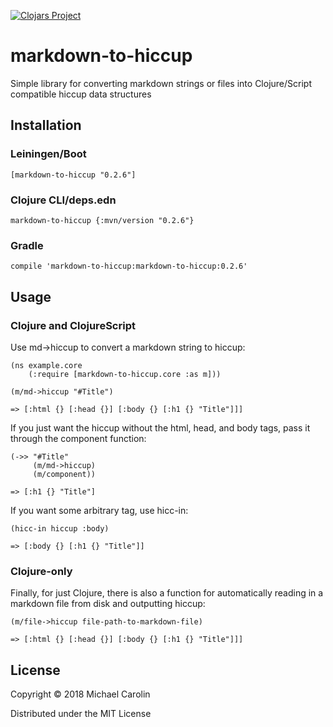 [![Clojars Project](https://img.shields.io/clojars/v/markdown-to-hiccup.svg)](https://clojars.org/markdown-to-hiccup)

# markdown-to-hiccup

Simple library for converting markdown strings or files into Clojure/Script compatible hiccup data structures

## Installation
### Leiningen/Boot
`[markdown-to-hiccup "0.2.6"]`

### Clojure CLI/deps.edn
`markdown-to-hiccup {:mvn/version "0.2.6"}`

### Gradle
`compile 'markdown-to-hiccup:markdown-to-hiccup:0.2.6'`

## Usage
### Clojure and ClojureScript
Use md->hiccup to convert a markdown string to hiccup:
```
(ns example.core
	(:require [markdown-to-hiccup.core :as m]))

(m/md->hiccup "#Title")

=> [:html {} [:head {}] [:body {} [:h1 {} "Title"]]]
```

If you just want the hiccup without the html, head, and body tags, pass it through the component function:
```
(->> "#Title"
     (m/md->hiccup)
     (m/component))
     
=> [:h1 {} "Title"]
```

If you want some arbitrary tag, use hicc-in:
```
(hicc-in hiccup :body)   
   
=> [:body {} [:h1 {} "Title"]]
```
### Clojure-only
Finally, for just Clojure, there is also a function for automatically reading in a markdown file from disk and outputting hiccup:
```
(m/file->hiccup file-path-to-markdown-file)

=> [:html {} [:head {}] [:body {} [:h1 {} "Title"]]]
```

## License

Copyright © 2018 Michael Carolin

Distributed under the MIT License
